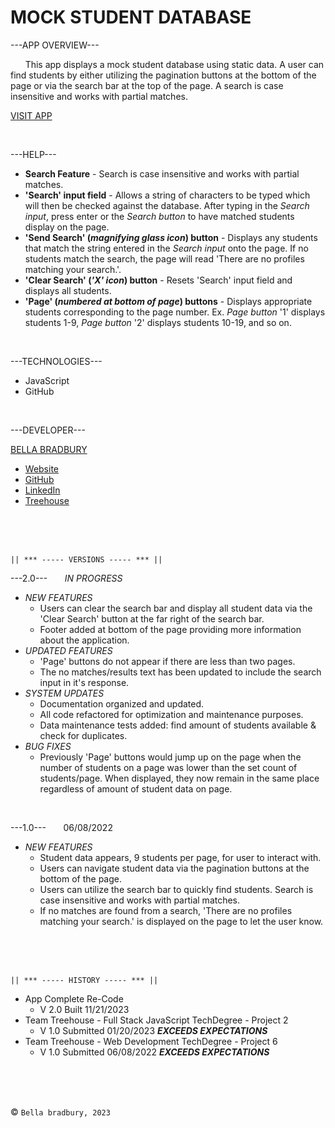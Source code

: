 # MOCK STUDENT DATABASE


---APP OVERVIEW---

  &nbsp; &nbsp; &nbsp; This app displays a mock student database using static data. A user can find students by either utilizing the pagination buttons at the bottom of the page or via the search bar at the top of the page. A search is case insensitive and works with partial matches.

  [VISIT APP](https://bellabradbury.github.io/Student-Database/)

</br>

---HELP---
  - **Search Feature** - Search is case insensitive and works with partial matches. 
  - **'Search' input field** - Allows a string of characters to be typed which will then be checked against the database. After typing in the *Search input*, press enter or the *Search button* to have matched students display on the page. 
  - **'Send Search' (*magnifying glass icon*) button** - Displays any students that match the string entered in the *Search input* onto the page. If no students match the search, the page will read 'There are no profiles matching your search.'.
  - **'Clear Search' (*'X' icon*) button** - Resets 'Search' input field and displays all students.
  - **'Page' (*numbered at bottom of page*) buttons** - Displays appropriate students corresponding to the page number. Ex. *Page button* '1' displays students 1-9, *Page button* '2' displays students 10-19, and so on.

</br>

---TECHNOLOGIES---
  - JavaScript
  - GitHub

</br>

---DEVELOPER---

[BELLA BRADBURY](https://bellabradbury.github.io/)
  - [Website](https://bellabradbury.github.io/)
  - [GitHub](https://github.com/bellabradbury)
  - [LinkedIn](https://www.linkedin.com/in/bella-bradbury/)
  - [Treehouse](https://teamtreehouse.com/profiles/bellabradbury)

</br>
</br>
</br>

`|| *** ----- VERSIONS ----- *** ||`

---2.0--- &nbsp; &nbsp; &nbsp; *IN PROGRESS*
  - *NEW FEATURES*
    - Users can clear the search bar and display all student data via the 'Clear Search' button at the far right of the search bar.
    - Footer added at bottom of the page providing more information about the application.
  - *UPDATED FEATURES*
    - 'Page' buttons do not appear if there are less than two pages.
    - The no matches/results text has been updated to include the search input in it's response.
  - *SYSTEM UPDATES*
    - Documentation organized and updated.
    - All code refactored for optimization and maintenance purposes.
    - Data maintenance tests added: find amount of students available & check for duplicates.
  - *BUG FIXES*
    - Previously 'Page' buttons would jump up on the page when the number of students on a page was lower than the set count of students/page. When displayed, they now remain in the same place regardless of amount of student data on page.

</br>

---1.0--- &nbsp; &nbsp; &nbsp; 06/08/2022
  - *NEW FEATURES*
    - Student data appears, 9 students per page, for user to interact with.
    - Users can navigate student data via the pagination buttons at the bottom of the page.
    - Users can utilize the search bar to quickly find students. Search is case insensitive and works with partial matches.
    - If no matches are found from a search, 'There are no profiles matching your search.' is displayed on the page to let the user know.

</br>
</br>
</br>

`|| *** ----- HISTORY ----- *** ||`

- App Complete Re-Code
  - V 2.0 Built 11/21/2023
- Team Treehouse - Full Stack JavaScript TechDegree - Project 2
  - V 1.0 Submitted 01/20/2023 ***EXCEEDS EXPECTATIONS***
- Team Treehouse - Web Development TechDegree - Project 6
  - V 1.0 Submitted 06/08/2022 ***EXCEEDS EXPECTATIONS***

</br>
</br>
</br>

&copy; `Bella bradbury, 2023`


